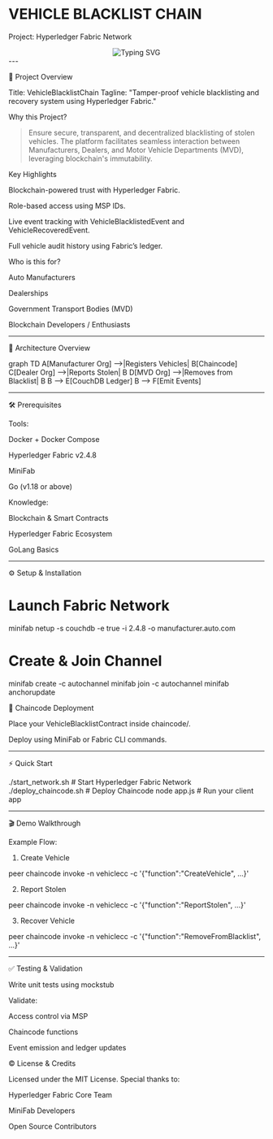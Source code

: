 # VEHICLE BLACKLIST CHAIN
Project: Hyperledger Fabric Network


<div align="center"><img src="https://readme-typing-svg.herokuapp.com?font=Fira+Code&duration=3000&pause=1000&color=00F000&width=435&lines=VehicleBlacklistChain" alt="Typing SVG" />

  

</div>
---

🚗 Project Overview

Title: VehicleBlacklistChain
Tagline: "Tamper-proof vehicle blacklisting and recovery system using Hyperledger Fabric."

Why this Project?

> Ensure secure, transparent, and decentralized blacklisting of stolen vehicles. The platform facilitates seamless interaction between Manufacturers, Dealers, and Motor Vehicle Departments (MVD), leveraging blockchain's immutability.



Key Highlights

Blockchain-powered trust with Hyperledger Fabric.

Role-based access using MSP IDs.

Live event tracking with VehicleBlacklistedEvent and VehicleRecoveredEvent.

Full vehicle audit history using Fabric’s ledger.


Who is this for?

Auto Manufacturers

Dealerships

Government Transport Bodies (MVD)

Blockchain Developers / Enthusiasts



---

🧱 Architecture Overview

graph TD
  A[Manufacturer Org] -->|Registers Vehicles| B[Chaincode]
  C[Dealer Org] -->|Reports Stolen| B
  D[MVD Org] -->|Removes from Blacklist| B
  B --> E[CouchDB Ledger]
  B --> F[Emit Events]




---

🛠️ Prerequisites

Tools:

Docker + Docker Compose

Hyperledger Fabric v2.4.8

MiniFab

Go (v1.18 or above)


Knowledge:

Blockchain & Smart Contracts

Hyperledger Fabric Ecosystem

GoLang Basics



---

⚙️ Setup & Installation

# Launch Fabric Network
minifab netup -s couchdb -e true -i 2.4.8 -o manufacturer.auto.com

# Create & Join Channel
minifab create -c autochannel
minifab join -c autochannel
minifab anchorupdate

🧩 Chaincode Deployment

Place your VehicleBlacklistContract inside chaincode/.

Deploy using MiniFab or Fabric CLI commands.



---

⚡ Quick Start

./start_network.sh         # Start Hyperledger Fabric Network
./deploy_chaincode.sh     # Deploy Chaincode
node app.js               # Run your client app


---

🎬 Demo Walkthrough

Example Flow:

1. Create Vehicle



peer chaincode invoke -n vehiclecc -c '{"function":"CreateVehicle", ...}'

2. Report Stolen



peer chaincode invoke -n vehiclecc -c '{"function":"ReportStolen", ...}'

3. Recover Vehicle



peer chaincode invoke -n vehiclecc -c '{"function":"RemoveFromBlacklist", ...}'


---

✅ Testing & Validation

Write unit tests using mockstub

Validate:

Access control via MSP

Chaincode functions

Event emission and ledger updates





© License & Credits

Licensed under the MIT License.
Special thanks to:

Hyperledger Fabric Core Team

MiniFab Developers

Open Source Contributors

